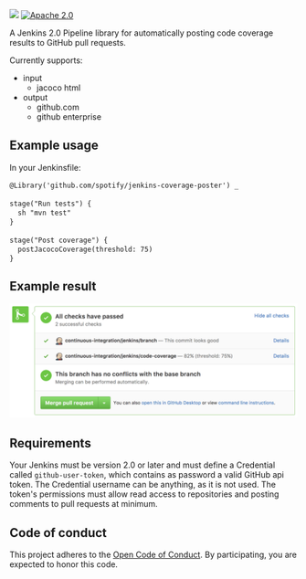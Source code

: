 ![](https://img.shields.io/badge/development%20status-alpha-yellow.svg) [![Apache 2.0](https://img.shields.io/badge/license-Apache%20License%202.0-blue.svg)](http://www.apache.org/licenses/LICENSE-2.0)

A Jenkins 2.0 Pipeline library for automatically posting code coverage results to GitHub pull requests.

Currently supports:
 * input
   * jacoco html
 * output
   * github.com
   * github enterprise

## Example usage
In your Jenkinsfile:
```
@Library('github.com/spotify/jenkins-coverage-poster') _

stage("Run tests") {
  sh "mvn test"
}

stage("Post coverage") {
  postJacocoCoverage(threshold: 75)
}
```

## Example result

<img src="./coverage_pass.png" width="700" />

## Requirements

Your Jenkins must be version 2.0 or later and must define a Credential called `github-user-token`, which contains as password a valid GitHub api token. The Credential username can be anything, as it is not used. The token's permissions must allow read access to repositories and posting comments to pull requests at minimum.

## Code of conduct
This project adheres to the [Open Code of Conduct][code-of-conduct]. By participating, you are expected to honor this code.

[code-of-conduct]: https://github.com/spotify/code-of-conduct/blob/master/code-of-conduct.md
